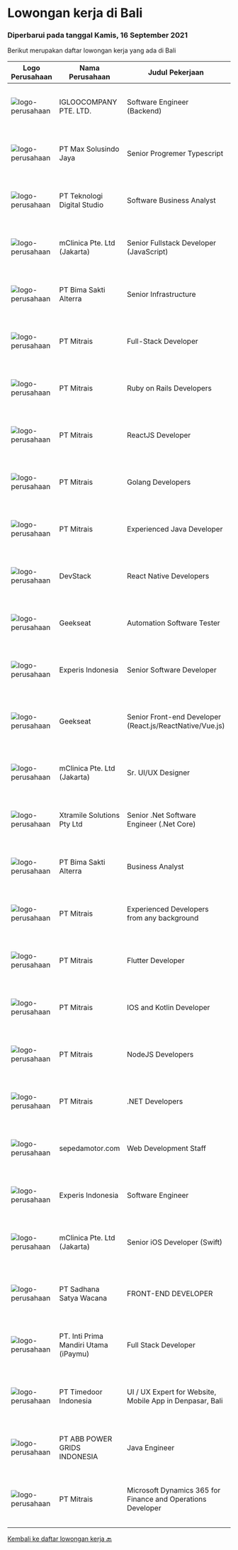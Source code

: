 
  # Lowongan kerja di Bali

  ### Diperbarui pada tanggal Kamis, 16 September 2021

  Berikut merupakan daftar lowongan kerja yang ada di Bali

  |Logo Perusahaan | Nama Perusahaan | Judul Pekerjaan | Jenis Pekerjaan | Gaji Pekerjaan | Lokasi | Deskripsi | Tanggal diunggah | Pranala |
  | -------------- | --------------- | --------------- | --------- | --------- | -------------- | ------- | ----------- | ----------- |
  |![logo-perusahaan](https://image-service-cdn.seek.com.au/c5ae64cbbd3cc7cf0d28f2b7937a0f4838c481ef/ee4dce1061f3f616224767ad58cb2fc751b8d2dc)|IGLOOCOMPANY PTE. LTD.|Software Engineer (Backend)|Kontrak|Rp. 550-Rp. 650|Bali|Job purposeWe are currently looking for Software Engineer to work on our igloohome or iglooworks Software Product. As a Backend Software Engineer, you...|Rabu, 15 September 2021|https://www.jobstreet.co.id/id/job/software-engineer-backend-8825299/origin/sg?token=0~e7e4438f-43c3-4ab8-8559-906be702ebfd&sectionRank=1&jobId=jobstreet-sg-job-8825299|
|![logo-perusahaan](https://image-service-cdn.seek.com.au/d528f747d71b6f25f37f0562919e21c80001cd02/ee4dce1061f3f616224767ad58cb2fc751b8d2dc)|PT Max Solusindo Jaya|Senior Progremer Typescript|Penuh Waktu|Rp. 4.500.000-Rp. 8.500.000|Bali|We are looking for a Node.js Developer to build and maintain functional web pages and applications To be successful in this role, you should have...|Rabu, 15 September 2021|https://www.jobstreet.co.id/id/job/senior-progremer-typescript-3614370?token=0~e7e4438f-43c3-4ab8-8559-906be702ebfd&sectionRank=2&jobId=jobstreet-id-job-3614370|
|![logo-perusahaan](https://image-service-cdn.seek.com.au/2c8f060e5cc9c764aa1c8c5e93e0ea44df35bf63/ee4dce1061f3f616224767ad58cb2fc751b8d2dc)|PT Teknologi Digital Studio|Software Business Analyst|Penuh Waktu|---|Denpasar|Perform requirements gathering with various stakeholders and translate the requirements into technical specifications. Analyze and decompose complex...|Rabu, 15 September 2021|https://www.jobstreet.co.id/id/job/software-business-analyst-3614326?token=0~e7e4438f-43c3-4ab8-8559-906be702ebfd&sectionRank=3&jobId=jobstreet-id-job-3614326|
|![logo-perusahaan](https://image-service-cdn.seek.com.au/7665bb5bd589f085f653b36d2f3cbccaf93e5953/ee4dce1061f3f616224767ad58cb2fc751b8d2dc)|mClinica Pte. Ltd (Jakarta)|Senior Fullstack Developer (JavaScript)|Penuh Waktu|Rp. 18.000.000-Rp. 30.000.000|Bali|mClinica is hiring for a Senior Fullstack Developer to serve our clients in Southeast Asia and support our growth regionally and globally. We are...|Rabu, 15 September 2021|https://www.jobstreet.co.id/id/job/senior-fullstack-developer-javascript-3628780?token=0~e7e4438f-43c3-4ab8-8559-906be702ebfd&sectionRank=4&jobId=jobstreet-id-job-3628780|
|![logo-perusahaan](https://image-service-cdn.seek.com.au/3b449304b19b7a5909fe2d6166b69cb2e3dfc9ad/ee4dce1061f3f616224767ad58cb2fc751b8d2dc)|PT Bima Sakti Alterra|Senior Infrastructure|Penuh Waktu|---|Denpasar|Job Description Bekerja di environment TI multi user untuk mengelola aplikasi, database, server, server file, jaringan, penyimpanan data dan...|Rabu, 15 September 2021|https://www.jobstreet.co.id/id/job/senior-infrastructure-3628760?token=0~e7e4438f-43c3-4ab8-8559-906be702ebfd&sectionRank=5&jobId=jobstreet-id-job-3628760|
|![logo-perusahaan](https://image-service-cdn.seek.com.au/969b0c47f133a1e0155056a5d964c63953dd6304/ee4dce1061f3f616224767ad58cb2fc751b8d2dc)|PT Mitrais|Full-Stack Developer|Penuh Waktu|---|Bali|Build your Career with Mitrais!  We're looking for experienced Full-Stack Developers to be part of our team. What will you be doing? Coding high...|Rabu, 15 September 2021|https://www.jobstreet.co.id/id/job/full-stack-developer-3628711?token=0~e7e4438f-43c3-4ab8-8559-906be702ebfd&sectionRank=6&jobId=jobstreet-id-job-3628711|
|![logo-perusahaan](https://image-service-cdn.seek.com.au/969b0c47f133a1e0155056a5d964c63953dd6304/ee4dce1061f3f616224767ad58cb2fc751b8d2dc)|PT Mitrais|Ruby on Rails Developers|Penuh Waktu|---|Bali|Build your Career with Mitrais ! We're urgently looking for experienced Ruby On Rails  Developers to be part of our team for an immediate...|Rabu, 15 September 2021|https://www.jobstreet.co.id/id/job/ruby-on-rails-developers-3628712?token=0~e7e4438f-43c3-4ab8-8559-906be702ebfd&sectionRank=7&jobId=jobstreet-id-job-3628712|
|![logo-perusahaan](https://image-service-cdn.seek.com.au/969b0c47f133a1e0155056a5d964c63953dd6304/ee4dce1061f3f616224767ad58cb2fc751b8d2dc)|PT Mitrais|ReactJS Developer|Penuh Waktu|---|Bali|We're urgently looking for experienced ReactJS Developers to be part of our team for an immediate start.Our client is a consultancy focused company...|Rabu, 15 September 2021|https://www.jobstreet.co.id/id/job/reactjs-developer-3628710?token=0~e7e4438f-43c3-4ab8-8559-906be702ebfd&sectionRank=8&jobId=jobstreet-id-job-3628710|
|![logo-perusahaan](https://image-service-cdn.seek.com.au/969b0c47f133a1e0155056a5d964c63953dd6304/ee4dce1061f3f616224767ad58cb2fc751b8d2dc)|PT Mitrais|Golang Developers|Penuh Waktu|---|Bali|Build your Career with Mitrais!We're looking for experienced Golang Developers to be part of our team. What will you be doing? Liaising with...|Rabu, 15 September 2021|https://www.jobstreet.co.id/id/job/golang-developers-3628708?token=0~e7e4438f-43c3-4ab8-8559-906be702ebfd&sectionRank=9&jobId=jobstreet-id-job-3628708|
|![logo-perusahaan](https://image-service-cdn.seek.com.au/969b0c47f133a1e0155056a5d964c63953dd6304/ee4dce1061f3f616224767ad58cb2fc751b8d2dc)|PT Mitrais|Experienced Java Developer|Penuh Waktu|---|Bali|Build your Career with Mitrais!  We have clients who are urgently looking for Experienced Java developers for an immediate start. What will you be...|Rabu, 15 September 2021|https://www.jobstreet.co.id/id/job/experienced-java-developer-3628707?token=0~e7e4438f-43c3-4ab8-8559-906be702ebfd&sectionRank=10&jobId=jobstreet-id-job-3628707|
|![logo-perusahaan](https://image-service-cdn.seek.com.au/074f2081cc42a722643e36313941760f758e7c3b/ee4dce1061f3f616224767ad58cb2fc751b8d2dc)|DevStack|React Native Developers|Penuh Waktu|Rp. 8.000.000-Rp. 16.000.000|Bali|We are looking for exceptional and experienced React Native Developers to join our team in Bandung or Bali!  General requirement At least Bachelor...|Selasa, 14 September 2021|https://www.jobstreet.co.id/id/job/react-native-developers-3628549?token=0~e7e4438f-43c3-4ab8-8559-906be702ebfd&sectionRank=11&jobId=jobstreet-id-job-3628549|
|![logo-perusahaan](https://image-service-cdn.seek.com.au/a94166d692fda70a364e9d5191d7ced8a65f1597/ee4dce1061f3f616224767ad58cb2fc751b8d2dc)|Geekseat|Automation Software Tester|Penuh Waktu|---|Badung|We’re looking for an Outstanding Automation Software Tester to join our Awesome Engineering Team at Bali or Bandung.As an Automation Software Tester...|Selasa, 14 September 2021|https://www.jobstreet.co.id/id/job/automation-software-tester-3628540?token=0~e7e4438f-43c3-4ab8-8559-906be702ebfd&sectionRank=12&jobId=jobstreet-id-job-3628540|
|![logo-perusahaan](https://image-service-cdn.seek.com.au/314ed38ba58cf54b5555f434a5bf338661292eb7/ee4dce1061f3f616224767ad58cb2fc751b8d2dc)|Experis Indonesia|Senior Software Developer|Kontrak|Rp. 11.000.000-Rp. 12.000.000|Aceh|On behalf of our client, IT Telco Sulutions Company, we are looking for Senior Software Developer with the following details: Job Descriptions: To...|Selasa, 14 September 2021|https://www.jobstreet.co.id/id/job/senior-software-developer-3628446?token=0~e7e4438f-43c3-4ab8-8559-906be702ebfd&sectionRank=13&jobId=jobstreet-id-job-3628446|
|![logo-perusahaan](https://image-service-cdn.seek.com.au/a94166d692fda70a364e9d5191d7ced8a65f1597/ee4dce1061f3f616224767ad58cb2fc751b8d2dc)|Geekseat|Senior Front-end Developer (React.js/ReactNative/Vue.js)|Penuh Waktu|---|Denpasar|We are currently looking for an experienced Javascript Developer to join our Awesome Engineering Team at our offices in Bali or Bandung. As a...|Selasa, 14 September 2021|https://www.jobstreet.co.id/id/job/senior-front-end-developer-react-js-reactnative-vue-js-3628465?token=0~e7e4438f-43c3-4ab8-8559-906be702ebfd&sectionRank=14&jobId=jobstreet-id-job-3628465|
|![logo-perusahaan](https://image-service-cdn.seek.com.au/7665bb5bd589f085f653b36d2f3cbccaf93e5953/ee4dce1061f3f616224767ad58cb2fc751b8d2dc)|mClinica Pte. Ltd (Jakarta)|Sr. UI/UX Designer|Penuh Waktu|---|Jakarta Raya|mClinica is hiring for a Sr. UI/UX Designer to support our growth regionally and globally. We are looking for a highly ambitious, dynamic individual...|Selasa, 14 September 2021|https://www.jobstreet.co.id/id/job/sr-ui-ux-designer-3627569?token=0~e7e4438f-43c3-4ab8-8559-906be702ebfd&sectionRank=15&jobId=jobstreet-id-job-3627569|
|![logo-perusahaan](https://image-service-cdn.seek.com.au/886dbb766c5bd832cea6f1bb5b5374b094ca8917/ee4dce1061f3f616224767ad58cb2fc751b8d2dc)|Xtramile Solutions Pty Ltd|Senior .Net Software Engineer (.Net Core)|Penuh Waktu|---|Bali|Innovative job opportunity offering a high salary package, attractive bonus remuneration and full remote working arrangement.This role will help...|Rabu, 15 September 2021|https://www.jobstreet.co.id/id/job/senior-net-software-engineer-net-core-3613136?token=0~e7e4438f-43c3-4ab8-8559-906be702ebfd&sectionRank=16&jobId=jobstreet-id-job-3613136|
|![logo-perusahaan](https://image-service-cdn.seek.com.au/3b449304b19b7a5909fe2d6166b69cb2e3dfc9ad/ee4dce1061f3f616224767ad58cb2fc751b8d2dc)|PT Bima Sakti Alterra|Business Analyst|Penuh Waktu|---|Denpasar|Job Description Conducting research and analysis necessary to providing recommendations to the management  Supporting identification of improvement...|Rabu, 15 September 2021|https://www.jobstreet.co.id/id/job/business-analyst-3628781?token=0~e7e4438f-43c3-4ab8-8559-906be702ebfd&sectionRank=17&jobId=jobstreet-id-job-3628781|
|![logo-perusahaan](https://image-service-cdn.seek.com.au/969b0c47f133a1e0155056a5d964c63953dd6304/ee4dce1061f3f616224767ad58cb2fc751b8d2dc)|PT Mitrais|Experienced Developers from any background|Penuh Waktu|---|Bali|Build your Career with Mitrais !  We're looking for experienced Software Engineers from any background to be part of our team.  What will you...|Rabu, 15 September 2021|https://www.jobstreet.co.id/id/job/experienced-developers-from-any-background-3628706?token=0~e7e4438f-43c3-4ab8-8559-906be702ebfd&sectionRank=18&jobId=jobstreet-id-job-3628706|
|![logo-perusahaan](https://image-service-cdn.seek.com.au/969b0c47f133a1e0155056a5d964c63953dd6304/ee4dce1061f3f616224767ad58cb2fc751b8d2dc)|PT Mitrais|Flutter Developer|Penuh Waktu|---|Bali|Build your Career with Mitrais !  We're looking for experienced Flutter Developer to be part of our team. What will you be doing?  Liase with...|Rabu, 15 September 2021|https://www.jobstreet.co.id/id/job/flutter-developer-3628705?token=0~e7e4438f-43c3-4ab8-8559-906be702ebfd&sectionRank=19&jobId=jobstreet-id-job-3628705|
|![logo-perusahaan](https://image-service-cdn.seek.com.au/969b0c47f133a1e0155056a5d964c63953dd6304/ee4dce1061f3f616224767ad58cb2fc751b8d2dc)|PT Mitrais|IOS and Kotlin Developer|Penuh Waktu|---|Bali|Build your Career with Mitrais !  We're looking for experienced iOS and Kotlin Developer to be part of our team. What will you be doing?  Liase with...|Rabu, 15 September 2021|https://www.jobstreet.co.id/id/job/ios-and-kotlin-developer-3628703?token=0~e7e4438f-43c3-4ab8-8559-906be702ebfd&sectionRank=20&jobId=jobstreet-id-job-3628703|
|![logo-perusahaan](https://image-service-cdn.seek.com.au/969b0c47f133a1e0155056a5d964c63953dd6304/ee4dce1061f3f616224767ad58cb2fc751b8d2dc)|PT Mitrais|NodeJS Developers|Penuh Waktu|---|Bali|Build your Career with Mitrais! We're urgently looking for experienced NodeJS Developers to be part of our team for an immediate start.Our client is a...|Rabu, 15 September 2021|https://www.jobstreet.co.id/id/job/nodejs-developers-3628701?token=0~e7e4438f-43c3-4ab8-8559-906be702ebfd&sectionRank=21&jobId=jobstreet-id-job-3628701|
|![logo-perusahaan](https://image-service-cdn.seek.com.au/969b0c47f133a1e0155056a5d964c63953dd6304/ee4dce1061f3f616224767ad58cb2fc751b8d2dc)|PT Mitrais|.NET Developers|Penuh Waktu|---|Denpasar|Build your Career with Mitrais !  We're looking for experienced .NET Software Engineers to be part of our team.  What will you be doing ?  Coding high...|Rabu, 15 September 2021|https://www.jobstreet.co.id/id/job/net-developers-3628699?token=0~e7e4438f-43c3-4ab8-8559-906be702ebfd&sectionRank=22&jobId=jobstreet-id-job-3628699|
|![logo-perusahaan](https://image-service-cdn.seek.com.au/cb420d29a7e6629b4e075eab71b0f031dc1cc3e7/ee4dce1061f3f616224767ad58cb2fc751b8d2dc)|sepedamotor.com|Web Development Staff|Penuh Waktu|---|Ubud|- Bachelor's degree in Web development or related field, or relevant experience.- Experienced in building user interfaces for websites and/or web...|Selasa, 14 September 2021|https://www.jobstreet.co.id/id/job/web-development-staff-3628218?token=0~e7e4438f-43c3-4ab8-8559-906be702ebfd&sectionRank=23&jobId=jobstreet-id-job-3628218|
|![logo-perusahaan](https://image-service-cdn.seek.com.au/314ed38ba58cf54b5555f434a5bf338661292eb7/ee4dce1061f3f616224767ad58cb2fc751b8d2dc)|Experis Indonesia|Software Engineer|Kontrak|---|Aceh|On behalf of our client, IT Telco Solutions Company, we are looking for Software Engineer with these following details: Job Description : Develops...|Selasa, 14 September 2021|https://www.jobstreet.co.id/id/job/software-engineer-3628551?token=0~e7e4438f-43c3-4ab8-8559-906be702ebfd&sectionRank=24&jobId=jobstreet-id-job-3628551|
|![logo-perusahaan](https://image-service-cdn.seek.com.au/7665bb5bd589f085f653b36d2f3cbccaf93e5953/ee4dce1061f3f616224767ad58cb2fc751b8d2dc)|mClinica Pte. Ltd (Jakarta)|Senior iOS Developer (Swift)|Penuh Waktu|---|Bali|mClinica is hiring for a Senior iOS Developer to serve our clients in Southeast Asia and support our growth regionally and globally. We are looking...|Senin, 13 September 2021|https://www.jobstreet.co.id/id/job/senior-ios-developer-swift-3612850?token=0~e7e4438f-43c3-4ab8-8559-906be702ebfd&sectionRank=25&jobId=jobstreet-id-job-3612850|
|![logo-perusahaan](https://image-service-cdn.seek.com.au/5268c4d3b04e21cb590da0b7edebb88b06cc6891/ee4dce1061f3f616224767ad58cb2fc751b8d2dc)|PT Sadhana Satya Wacana|FRONT-END DEVELOPER|Penuh Waktu|---|Badung|WE'RE HIRINGFRONT-END DEVELOPERKualifikasi : Terbiasa menggunakan API Terbiasa menggunakan GIT Mampu bekerja secara Teamwork Memahami Basic REACT.JS...|Selasa, 14 September 2021|https://www.jobstreet.co.id/id/job/front-end-developer-3627652?token=0~e7e4438f-43c3-4ab8-8559-906be702ebfd&sectionRank=26&jobId=jobstreet-id-job-3627652|
|![logo-perusahaan](https://image-service-cdn.seek.com.au/3cfcf3b08437c3b9e8bce9eefde4d326596fb58a/ee4dce1061f3f616224767ad58cb2fc751b8d2dc)|PT. Inti Prima Mandiri Utama (iPaymu)|Full Stack Developer|Penuh Waktu|Rp. 4.000.000-Rp. 8.000.000|Denpasar|Kualifikasi:  Menguasai Laravel Framework Bisa bekerja dalam TIM Bisa bekerja dalam DEADLINE Supel &amp; KREATIF! LOYAL Berintegritas tinggi|Minggu, 12 September 2021|https://www.jobstreet.co.id/id/job/full-stack-developer-3616758?token=0~e7e4438f-43c3-4ab8-8559-906be702ebfd&sectionRank=27&jobId=jobstreet-id-job-3616758|
|![logo-perusahaan](https://image-service-cdn.seek.com.au/9f2111bf08df94f0ea97d6b9f360a4952c081dc6/ee4dce1061f3f616224767ad58cb2fc751b8d2dc)|PT Timedoor Indonesia|UI / UX Expert for Website, Mobile App in Denpasar, Bali|Penuh Waktu|Rp. 4.500.000-Rp. 6.000.000|Bali|If you want to grow up yourself, Timedoor is one of the best places for your career. Our team has come from various culture and lead by Japanese CEO....|Senin, 13 September 2021|https://www.jobstreet.co.id/id/job/ui-ux-expert-for-website-mobile-app-in-denpasar-bali-3626012?token=0~e7e4438f-43c3-4ab8-8559-906be702ebfd&sectionRank=28&jobId=jobstreet-id-job-3626012|
|![logo-perusahaan](https://image-service-cdn.seek.com.au/b3fe854be3973c665f63bfc95f2af6cbfe248716/ee4dce1061f3f616224767ad58cb2fc751b8d2dc)|PT ABB POWER GRIDS INDONESIA|Java Engineer|Penuh Waktu|---|Badung|Hitachi ABB Power Grids is a pioneering technology leader that is helping to increase access to affordable, reliable, sustainable and modern energy...|Minggu, 12 September 2021|https://www.jobstreet.co.id/id/job/java-engineer-3611950?token=0~e7e4438f-43c3-4ab8-8559-906be702ebfd&sectionRank=29&jobId=jobstreet-id-job-3611950|
|![logo-perusahaan](https://image-service-cdn.seek.com.au/969b0c47f133a1e0155056a5d964c63953dd6304/ee4dce1061f3f616224767ad58cb2fc751b8d2dc)|PT Mitrais|Microsoft Dynamics 365 for Finance and Operations Developer|Penuh Waktu|---|Denpasar|Build your Career with Mitrais! We're looking for an experienced Microsoft Dynamics 365 for Finance and Operations Developer to be part of our...|Sabtu, 11 September 2021|https://www.jobstreet.co.id/id/job/microsoft-dynamics-365-for-finance-and-operations-developer-3610631?token=0~e7e4438f-43c3-4ab8-8559-906be702ebfd&sectionRank=30&jobId=jobstreet-id-job-3610631|


  [Kembali ke daftar lowongan kerja 🔙](../README.md#daftar-lowongan-kerja)
  